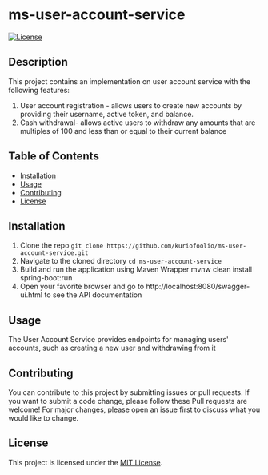 # ms-user-account-service

[![License](https://img.shields.io/badge/license-MIT-blue.svg)](LICENSE)

## Description

This project contains an implementation on user account service  with the following features:
1. User account registration - allows users to create new accounts by providing their username, active token, and balance. 
2. Cash withdrawal- allows active users to withdraw any amounts that are multiples of 100 and less than or equal 
to their current balance

## Table of Contents

- [Installation](#installation)
- [Usage](#usage)
- [Contributing](#contributing)
- [License](#license)

## Installation

1. Clone the repo 
```git clone https://github.com/kuriofoolio/ms-user-account-service.git```
2. Navigate to the cloned directory 
```cd ms-user-account-service```
3. Build and run the application using Maven Wrapper mvnw clean install spring-boot:run
4. Open your favorite browser and go to http://localhost:8080/swagger-ui.html to see the API documentation

## Usage
The User Account Service provides endpoints for managing users' accounts, such as creating a new user and withdrawing from it

## Contributing

You can contribute to this project  by submitting issues or pull requests. If you want to submit a code change, please follow these
Pull requests are welcome! For major changes, please open an issue first to discuss what you would  like to change. 

## License

This project is licensed under the [MIT License](LICENSE).
